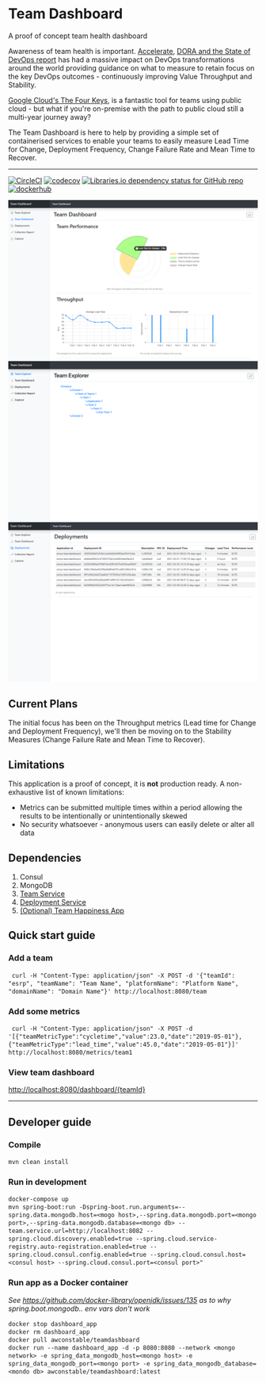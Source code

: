 # Team Dashboard
A proof of concept team health dashboard

Awareness of team health is important.
[Accelerate](https://itrevolution.com/book/accelerate/), [DORA and the State of DevOps report](https://www.devops-research.com/research.html) has had a massive impact on DevOps transformations around the world providing guidance on what to measure to retain focus on the key DevOps outcomes - continuously improving Value Throughput and Stability.

[Google Cloud's The Four Keys](https://cloud.google.com/blog/products/devops-sre/using-the-four-keys-to-measure-your-devops-performance), is a fantastic tool for teams using public cloud - but what if you're on-premise with the path to public cloud still a multi-year journey away?

The Team Dashboard is here to help by providing a simple set of containerised services to enable your teams to easily measure Lead Time for Change, Deployment Frequency, Change Failure Rate and Mean Time to Recover.

---

[![CircleCI](https://circleci.com/gh/awconstable/teamdashboard.svg?style=shield)](https://circleci.com/gh/awconstable/teamdashboard)
[![codecov](https://codecov.io/gh/awconstable/teamdashboard/branch/master/graph/badge.svg)](https://codecov.io/gh/awconstable/teamdashboard)
[![Libraries.io dependency status for GitHub repo](https://img.shields.io/librariesio/github/awconstable/teamdashboard.svg)](https://libraries.io/github/awconstable/teamdashboard)
[![dockerhub](https://img.shields.io/docker/pulls/awconstable/teamdashboard.svg)](https://cloud.docker.com/repository/docker/awconstable/teamdashboard)

![Dashboard Screenshot](https://github.com/awconstable/teamdashboard/raw/master/.github/metrics-screenshot.png?raw=true "Team Dashboard")
![Team Explorer Screenshot](https://github.com/awconstable/teamdashboard/raw/master/.github/explorer-screenshot.png?raw=true "Team Explorer")
![Deployments Screenshot](https://github.com/awconstable/teamdashboard/raw/master/.github/deployments-screenshot.png?raw=true "Deployments")

## Current Plans
The initial focus has been on the Throughput metrics (Lead time for Change and Deployment Frequency), we'll then be moving on to the Stability Measures (Change Failure Rate and Mean Time to Recover).

## Limitations

This application is a proof of concept, it is **not** production ready.
A non-exhaustive list of known limitations:
* Metrics can be submitted multiple times within a period allowing the results to be intentionally or unintentionally skewed
* No security whatsoever - anonymous users can easily delete or alter all data

## Dependencies

1. Consul
1. MongoDB
1. [Team Service](https://github.com/awconstable/teamservice)
1. [Deployment Service](https://github.com/awconstable/deployservice)
1. [(Optional) Team Happiness App](https://github.com/awconstable/happiness)

## Quick start guide

### Add a team

```
 curl -H "Content-Type: application/json" -X POST -d '{"teamId": "esrp", "teamName": "Team Name", "platformName": "Platform Name", "domainName": "Domain Name"}' http://localhost:8080/team
```

### Add some metrics

```
 curl -H "Content-Type: application/json" -X POST -d '[{"teamMetricType":"cycletime","value":23.0,"date":"2019-05-01"},{"teamMetricType":"lead_time","value":45.0,"date":"2019-05-01"}]' http://localhost:8080/metrics/team1
```

### View team dashboard

<http://localhost:8080/dashboard/{teamId}>


---

## Developer guide

### Compile

```
mvn clean install
```

### Run in development

```
docker-compose up
mvn spring-boot:run -Dspring-boot.run.arguments=--spring.data.mongodb.host=<mogo host>,--spring.data.mongodb.port=<mongo port>,--spring-data.mongodb.database=<mongo db> --team.service.url=http://localhost:8082 --spring.cloud.discovery.enabled=true --spring.cloud.service-registry.auto-registration.enabled=true --spring.cloud.consul.config.enabled=true --spring.cloud.consul.host=<consul host> --spring.cloud.consul.port=<consul port>"
```

### Run app as a Docker container

*See https://github.com/docker-library/openjdk/issues/135 as to why spring.boot.mongodb.. env vars don't work*

```
docker stop dashboard_app
docker rm dashboard_app
docker pull awconstable/teamdashboard
docker run --name dashboard_app -d -p 8080:8080 --network <mongo network> -e spring_data_mongodb_host=<mongo host> -e spring_data_mongodb_port=<mongo port> -e spring_data_mongodb_database=<mondo db> awconstable/teamdashboard:latest
```

